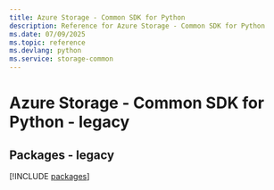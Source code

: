 ```yaml
---
title: Azure Storage - Common SDK for Python
description: Reference for Azure Storage - Common SDK for Python
ms.date: 07/09/2025
ms.topic: reference
ms.devlang: python
ms.service: storage-common
---
```

# Azure Storage - Common SDK for Python - legacy
## Packages - legacy
[!INCLUDE [packages](storage---common-index.md)]